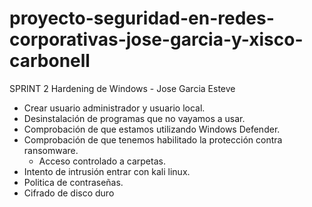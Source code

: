 # proyecto-seguridad-en-redes-corporativas-jose-garcia-y-xisco-carbonell
SPRINT 2 Hardening de Windows - Jose Garcia Esteve
- Crear usuario administrador y usuario local.
- Desinstalación de programas que no vayamos a usar.
- Comprobación de que estamos utilizando Windows Defender.
- Comprobación de que tenemos  habilitado la protección contra ransomware.
  - Acceso controlado a carpetas.
- Intento de intrusión entrar con kali linux. 
- Politica de contraseñas.
- Cifrado de disco duro

    
  
